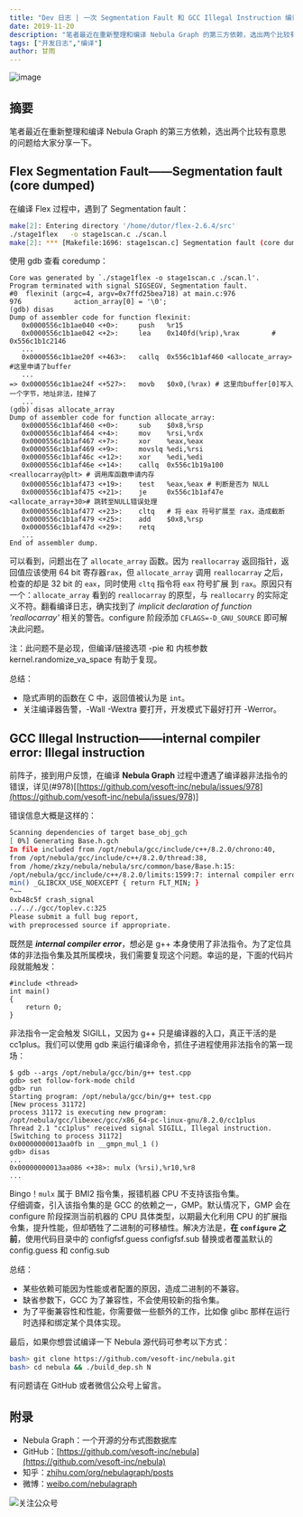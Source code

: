 ```yaml
---
title: "Dev 日志 | 一次 Segmentation Fault 和 GCC Illegal Instruction 编译问题排查"
date: 2019-11-20
description: "笔者最近在重新整理和编译 Nebula Graph 的第三方依赖，选出两个比较有意思的问题给大家分享一下"
tags: ["开发日志","编译"]
author: 甘雨
---
```


![image](https://nebula-blog.azureedge.net/nebula-blog/GCC01.png)

## 摘要

笔者最近在重新整理和编译 Nebula Graph 的第三方依赖，选出两个比较有意思的问题给大家分享一下。

## Flex Segmentation Fault——Segmentation fault (core dumped)

在编译 Flex 过程中，遇到了 Segmentation fault：

```bash
make[2]: Entering directory '/home/dutor/flex-2.6.4/src'
./stage1flex   -o stage1scan.c ./scan.l
make[2]: *** [Makefile:1696: stage1scan.c] Segmentation fault (core dumped)
```

使用 gdb 查看 coredump：

```
Core was generated by `./stage1flex -o stage1scan.c ./scan.l'.
Program terminated with signal SIGSEGV, Segmentation fault.
#0  flexinit (argc=4, argv=0x7ffd25bea718) at main.c:976
976             action_array[0] = '\0';
(gdb) disas
Dump of assembler code for function flexinit:
   0x0000556c1b1ae040 <+0>:     push   %r15
   0x0000556c1b1ae042 <+2>:     lea    0x140fd(%rip),%rax        # 0x556c1b1c2146
   ...
   0x0000556c1b1ae20f <+463>:   callq  0x556c1b1af460 <allocate_array> #这里申请了buffer
   ...
=> 0x0000556c1b1ae24f <+527>:   movb   $0x0,(%rax) # 这里向buffer[0]写入一个字节，地址非法，挂掉了
   ...
(gdb) disas allocate_array
Dump of assembler code for function allocate_array:
   0x0000556c1b1af460 <+0>:     sub    $0x8,%rsp
   0x0000556c1b1af464 <+4>:     mov    %rsi,%rdx
   0x0000556c1b1af467 <+7>:     xor    %eax,%eax
   0x0000556c1b1af469 <+9>:     movslq %edi,%rsi
   0x0000556c1b1af46c <+12>:    xor    %edi,%edi
   0x0000556c1b1af46e <+14>:    callq  0x556c1b19a100 <reallocarray@plt> # 调用库函数申请内存
   0x0000556c1b1af473 <+19>:    test   %eax,%eax # 判断是否为 NULL
   0x0000556c1b1af475 <+21>:    je     0x556c1b1af47e <allocate_array+30># 跳转至NULL错误处理
   0x0000556c1b1af477 <+23>:    cltq   # 将 eax 符号扩展至 rax，造成截断
   0x0000556c1b1af479 <+25>:    add    $0x8,%rsp
   0x0000556c1b1af47d <+29>:    retq
   ...
End of assembler dump.
```

可以看到，问题出在了 `allocate_array` 函数。因为 `reallocarray` 返回指针，返回值应该使用 64 bit 寄存器`rax`，但 `allocate_array` 调用 `reallocarray` 之后，检查的却是 32 bit 的 `eax`，同时使用 `cltq` 指令将 `eax` 符号扩展 到 `rax`。原因只有一个：`allocate_array` 看到的 `reallocarray` 的原型，与 `reallocarry` 的实际定义不符。翻看编译日志，确实找到了 _implicit declaration of function 'reallocarray'_ 相关的警告。configure 阶段添加 `CFLAGS=-D_GNU_SOURCE` 即可解决此问题。

注：此问题不是必现，但编译/链接选项 -pie 和 内核参数 kernel.randomize_va_space 有助于复现。

总结：

- 隐式声明的函数在 C 中，返回值被认为是 `int`。
- 关注编译器告警，-Wall -Wextra 要打开，开发模式下最好打开 -Werror。

## GCC Illegal Instruction——internal compiler error: Illegal instruction

前阵子，接到用户反馈，在编译 **Nebula Graph** 过程中遭遇了编译器非法指令的错误，详见(#978)[[https://github.com/vesoft-inc/nebula/issues/978](https://github.com/vesoft-inc/nebula/issues/978)]

错误信息大概是这样的：

```bash
Scanning dependencies of target base_obj_gch
[ 0%] Generating Base.h.gch
In file included from /opt/nebula/gcc/include/c++/8.2.0/chrono:40,
from /opt/nebula/gcc/include/c++/8.2.0/thread:38,
from /home/zkzy/nebula/nebula/src/common/base/Base.h:15:
/opt/nebula/gcc/include/c++/8.2.0/limits:1599:7: internal compiler error: Illegal instruction
min() _GLIBCXX_USE_NOEXCEPT { return FLT_MIN; }
^~~
0xb48c5f crash_signal
../.././gcc/toplev.c:325
Please submit a full bug report,
with preprocessed source if appropriate.
```

既然是 _**internal compiler error**_，想必是 g++ 本身使用了非法指令。为了定位具体的非法指令集及其所属模块，我们需要复现这个问题。幸运的是，下面的代码片段就能触发：

```
#include <thread>
int main() 
{
    return 0;
}
```

非法指令一定会触发 SIGILL，又因为 g++ 只是编译器的入口，真正干活的是 cc1plus。我们可以使用 gdb 来运行编译命令，抓住子进程使用非法指令的第一现场：

```
$ gdb --args /opt/nebula/gcc/bin/g++ test.cpp
gdb> set follow-fork-mode child
gdb> run
Starting program: /opt/nebula/gcc/bin/g++ test.cpp
[New process 31172]
process 31172 is executing new program: /opt/nebula/gcc/libexec/gcc/x86_64-pc-linux-gnu/8.2.0/cc1plus
Thread 2.1 "cc1plus" received signal SIGILL, Illegal instruction.
[Switching to process 31172]
0x00000000013aa0fb in __gmpn_mul_1 ()
gdb> disas
...
0x00000000013aa086 <+38>: mulx (%rsi),%r10,%r8
...
```

Bingo！`mulx` 属于 BMI2 指令集，报错机器 CPU 不支持该指令集。<br />仔细调查，引入该指令集的是 GCC 的依赖之一，GMP。默认情况下，GMP 会在 configure 阶段探测当前机器的 CPU 具体类型，以期最大化利用 CPU 的扩展指令集，提升性能，但却牺牲了二进制的可移植性。解决方法是，**在 `configure` 之前**，使用代码目录中的 configfsf.guess configfsf.sub 替换或者覆盖默认的 config.guess 和 config.sub

总结：

- 某些依赖可能因为性能或者配置的原因，造成二进制的不兼容。
- 缺省参数下，GCC 为了兼容性，不会使用较新的指令集。
- 为了平衡兼容性和性能，你需要做一些额外的工作，比如像 glibc 那样在运行时选择和绑定某个具体实现。

最后，如果你想尝试编译一下 Nebula 源代码可参考以下方式：

```bash
bash> git clone https://github.com/vesoft-inc/nebula.git
bash> cd nebula && ./build_dep.sh N
```

有问题请在 GitHub 或者微信公众号上留言。

## 附录

- Nebula Graph：一个开源的分布式图数据库
- GitHub：[https://github.com/vesoft-inc/nebula](https://github.com/vesoft-inc/nebula)
- 知乎：[zhihu.com/org/nebulagraph/posts](https://www.zhihu.com/org/nebulagraph/posts)
- 微博：[weibo.com/nebulagraph](https://weibo.com/nebulagraph)

![关注公众号](https://nebula-blog.azureedge.net/nebula-blog/WeChatOffical.png)

